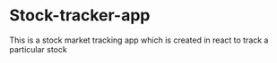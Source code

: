 # Stock-tracker-app
This is a stock market tracking app which is created in react to track a particular stock
